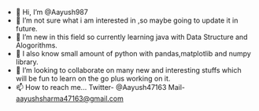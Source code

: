 - 👋 Hi, I’m @Aayush987
- 👀 I’m not sure what i am interested in ,so maybe going to update it in future.
- 🌱 I’m new in this field so currently learning java with Data Structure and Alogorithms.
- 🌱 I also know small amount of python with pandas,matplotlib and numpy library.
- 💞️ I’m looking to collaborate on many new and interesting stuffs which will be fun to learn on the go plus working on it.
- 📫 How to reach me... Twitter- @Aayush47163  Mail- aayushsharma47163@gmail.com

<!---
Aayush987/Aayush987 is a ✨ special ✨ repository because its `README.md` (this file) appears on your GitHub profile.
You can click the Preview link to take a look at your changes.
--->
